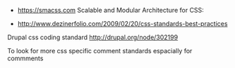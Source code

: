* https://smacss.com Scalable and Modular Architecture for CSS:

* http://www.dezinerfolio.com/2009/02/20/css-standards-best-practices

Drupal css coding standard
http://drupal.org/node/302199

To look for more css specific comment standards 
espacially for commments